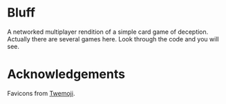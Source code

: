 # Bluff
A networked multiplayer rendition of a simple card game of deception.
Actually there are several games here. Look through the code and you will see.

# Acknowledgements
Favicons from <a href="https://twemoji.twitter.com/">Twemoji</a>.
